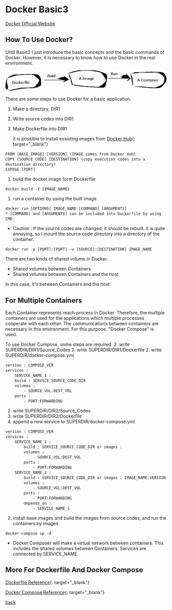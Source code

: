 # Docker Basic3

[Docker Official Website](https://www.docker.com/)

## How To Use Docker?
Until Basic2 I just introduce the basic concepts and the basic commands of Docker. However, it is necessary to know how to use Docker in the real environment. 

![Docker Usage](./dockerUsing.png)

There are some steps to use Docker for a basic application. 
1. Make a directory, DIR1
1. Write source codes into DIR1
1. Make Dockerfile into DIR1

	it is possible to install exsisting images from [Docker Hub](hub.docker.com){: target="_blank"}
```
FROM [BASE_IMAGE]:[VERSION] (IMAGE comes from Docker Hub)
COPY [SOURCE_CODE] [DESTINATION] (copy execution codes into a destination directory)
EXPOSE [PORT] 
```

1. build the docker image form Dockerfile
```
docker build -t [IMAGE_NAME]
```
1. run a container by using the built image
```
docker run [OPTIONS] IMAGE_NAME [COMMAND] [ARGUMENTS]
* [COMMAND] and [ARGUMENTS] can be included into Dockerfile by using CMD.
```
* Caution : If the source codes are changed, it should be rebuilt. it is quite annoying, so I mount the source code directory into a directory of the container.
```
docker run -p [PORT]:[PORT] -v [SOURCE]:[DESTINATION] IMAGE_NAME
```
There are two kinds of shared volume in Docker. 
- Shared volumes between Containers
- Shared volumes between Containers and the host

In this case, it's between Containers and the host.

## For Multiple Containers
Each Container represents reach process in Docker. Therefore, the multiple containers are used for the applications which multiple processes cooperate with each other. The communications between containers are necessary in this environment. For this purpose, "Docker Compose" is used.

To use Docker Compose, some steps are required.
2. write SUPERDIR/DIR1/Source_Codes
2. write SUPERDIR/DIR1/Dockerfile
2. write SUPERDIR/docker-compose.yml
```
version : COMPOSE_VER
services : 
    SERVICE_NAME_1 :
    build : SERVICE_SOURCE_CODE_DIR
    volumes :
	    - SOURCE_VOL:DEST_VOL
    ports :
		- PORT:FORWARDING
```
2. write SUPERDIR/DIR2/Source_Codes
2. write SUPERDIR/DIR2/Dockerfile
2. append a new service to SUPERDIR/docker-compose.yml
```
version : COMPOSE_VER
services : 
    SERVICE_NAME_1 :
	    build : SERVICE_SOURCE_CODE_DIR or images : 
		volumes :
        	- SOURCE_VOL:DEST_VOL
        ports :
            - PORT:FORWARDING
    SERVICE_NAME_2 :
        build : SERVICE_SOURCE_CODE_DIR or images : IMAGE_NAME:VERSION
        volumes :
    	    - SOURCE_VOL:DEST_VOL
        ports :
            - PORT:FORWARDING
        depends_on :
            - SERVICE_NAME_1
```
2. install base images and build the images from source codes, and run the containers by images
```
docker-compose up -d
```

* Docker Composer will make a virtual network between containers. This includes the shared volumes between Containers. Services are connected by SERVICE_NAME.

## More For Dockerfile And Docker Compose
[Dockerfile Reference](https://docs.docker.com/engine/reference/builder/){: target="_blank"}

[Docker Compose Reference](https://docs.docker.com/compose/compose-file/){: target="_blank"}

[back](./docker2.md)

